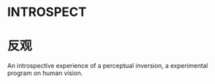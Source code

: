 # INTROSPECT

# 反观

An introspective experience of a perceptual inversion, a experimental program on human vision.

